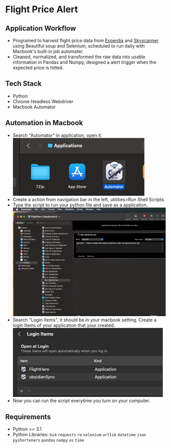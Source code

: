 # Flight Price Alert

## Application Workflow
- Programed to harvest flight price data from [Experdia](www.expedia.com.hk) and [Skyscanner](www.skyscanner.com.hk) using Beautiful soup and Selenium, scheduled to run daily with Macbook's built-in job automater.
- Cleaned, normalized, and transformed the raw data into usable information in Pandas and Numpy, designed a alert trigger when the expected price is hitted.

## Tech Stack
- Python
- Chrome Headless Webdriver
- Macbook Automator

## Automation in Macbook
- Search "Automator" in application, open it.
![screenshoot](https://raw.githubusercontent.com/hlpangaa/python-web-scraping/master/assets/0.png)
- Create a action from navigation bar in the left, utilities>Run Shell Scripts. 
- Type the script to run your python file and save as a application.
![screenshoot](https://raw.githubusercontent.com/hlpangaa/python-web-scraping/master/assets/1.png)
- Search "Login Items", it should be in your macbook setting. Create a login Items of your application that your created.
![screenshoot](https://raw.githubusercontent.com/hlpangaa/python-web-scraping/master/assets/2.png)
- Now you can run the script everytime you turn on your computer.

## Requirements
* Python >= 3.1
* Python Libraries: `bs4` `requests` `re` `selenium` `urllib` `datetime` `json` `pyshorteners` `pandas` `numpy` `os` `time`
